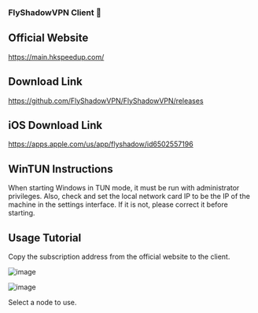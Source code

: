 ### FlyShadowVPN Client 👋
## Official Website 
https://main.hkspeedup.com/

## Download Link
https://github.com/FlyShadowVPN/FlyShadowVPN/releases

## iOS Download Link
https://apps.apple.com/us/app/flyshadow/id6502557196

## WinTUN Instructions
When starting Windows in TUN mode, it must be run with administrator privileges. Also, check and set the local network card IP to be the IP of the machine in the settings interface. If it is not, please correct it before starting.

## Usage Tutorial
Copy the subscription address from the official website to the client.

![image](https://github.com/FlyShadowVPN/FlyShadowVPN/assets/166269758/3d80d6a8-0180-475a-ae03-2ed86718bcec)

![image](https://github.com/FlyShadowVPN/FlyShadowVPN/assets/166269758/dfada07a-547f-48c0-831f-16f45eb2e93e)

Select a node to use.
